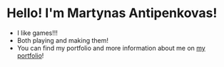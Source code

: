 # Hello! I'm Martynas Antipenkovas!
- I like games!!!
- Both playing and making them!
- You can find my portfolio and more information about me on [my portfolio](https://marantis.dev/)!

<!---
Martanti/Martanti is a ✨ special ✨ repository because its `README.md` (this file) appears on your GitHub profile.
You can click the Preview link to take a look at your changes.
--->
